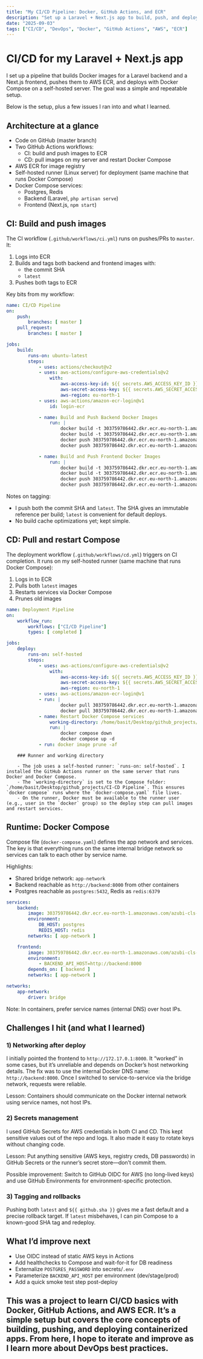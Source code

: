 ```yaml
---
title: "My CI/CD Pipeline: Docker, GitHub Actions, and ECR"
description: "Set up a Laravel + Next.js app to build, push, and deploy with Docker, ECR, and a self-hosted runner."
date: "2025-09-03"
tags: ["CI/CD", "DevOps", "Docker", "GitHub Actions", "AWS", "ECR"]
---
```


# CI/CD for my Laravel + Next.js app

I set up a pipeline that builds Docker images for a Laravel backend and a Next.js frontend, pushes them to AWS ECR, and deploys with Docker Compose on a self-hosted server. The goal was a simple and repeatable setup.

Below is the setup, plus a few issues I ran into and what I learned.

## Architecture at a glance

- Code on GitHub (master branch)
- Two GitHub Actions workflows:
	- CI: build and push images to ECR
	- CD: pull images on my server and restart Docker Compose
- AWS ECR for image registry
- Self-hosted runner (Linux server) for deployment (same machine that runs Docker Compose)
- Docker Compose services:
	- Postgres, Redis
	- Backend (Laravel, `php artisan serve`)
	- Frontend (Next.js, `npm start`)

## CI: Build and push images

The CI workflow (`.github/workflows/ci.yml`) runs on pushes/PRs to `master`. It:

1) Logs into ECR
2) Builds and tags both backend and frontend images with:
	 - the commit SHA
	 - `latest`
3) Pushes both tags to ECR

Key bits from my workflow:

```yaml
name: CI/CD Pipeline
on:
	push:
		branches: [ master ]
	pull_request:
		branches: [ master ]

jobs:
	build:
		runs-on: ubuntu-latest
		steps:
			- uses: actions/checkout@v2
			- uses: aws-actions/configure-aws-credentials@v2
				with:
					aws-access-key-id: ${{ secrets.AWS_ACCESS_KEY_ID }}
					aws-secret-access-key: ${{ secrets.AWS_SECRET_ACCESS_KEY }}
					aws-region: eu-north-1
			- uses: aws-actions/amazon-ecr-login@v1
				id: login-ecr

			- name: Build and Push Backend Docker Images
				run: |
					docker build -t 303759786442.dkr.ecr.eu-north-1.amazonaws.com/azubi-cls-backend:${{ github.sha }} ./back-end
					docker build -t 303759786442.dkr.ecr.eu-north-1.amazonaws.com/azubi-cls-backend:latest ./back-end
					docker push 303759786442.dkr.ecr.eu-north-1.amazonaws.com/azubi-cls-backend:${{ github.sha }}
					docker push 303759786442.dkr.ecr.eu-north-1.amazonaws.com/azubi-cls-backend:latest

			- name: Build and Push Frontend Docker Images
				run: |
					docker build -t 303759786442.dkr.ecr.eu-north-1.amazonaws.com/azubi-cls-frontend:${{ github.sha }} ./front-end
					docker build -t 303759786442.dkr.ecr.eu-north-1.amazonaws.com/azubi-cls-frontend:latest ./front-end
					docker push 303759786442.dkr.ecr.eu-north-1.amazonaws.com/azubi-cls-frontend:${{ github.sha }}
					docker push 303759786442.dkr.ecr.eu-north-1.amazonaws.com/azubi-cls-frontend:latest
```

Notes on tagging:

- I push both the commit SHA and `latest`. The SHA gives an immutable reference per build; `latest` is convenient for default deploys.
- No build cache optimizations yet; kept simple.

## CD: Pull and restart Compose

The deployment workflow (`.github/workflows/cd.yml`) triggers on CI completion. It runs on my self-hosted runner (same machine that runs Docker Compose):

1) Logs in to ECR
2) Pulls both `latest` images
3) Restarts services via Docker Compose
4) Prunes old images

```yaml
name: Deployment Pipeline
on:
	workflow_run:
		workflows: ["CI/CD Pipeline"]
		types: [ completed ]

jobs:
	deploy:
		runs-on: self-hosted
		steps:
			- uses: aws-actions/configure-aws-credentials@v2
				with:
					aws-access-key-id: ${{ secrets.AWS_ACCESS_KEY_ID }}
					aws-secret-access-key: ${{ secrets.AWS_SECRET_ACCESS_KEY }}
					aws-region: eu-north-1
			- uses: aws-actions/amazon-ecr-login@v1
			- run: |
					docker pull 303759786442.dkr.ecr.eu-north-1.amazonaws.com/azubi-cls-backend:latest
					docker pull 303759786442.dkr.ecr.eu-north-1.amazonaws.com/azubi-cls-frontend:latest
			- name: Restart Docker Compose services
				working-directory: /home/basit/Desktop/github_projects/CI-CD Pipeline
				run: |
					docker compose down
					docker compose up -d
			- run: docker image prune -af
```

		### Runner and working directory

		- The job uses a self-hosted runner: `runs-on: self-hosted`. I installed the GitHub Actions runner on the same server that runs Docker and Docker Compose.
		- The `working-directory` is set to the Compose folder: `/home/basit/Desktop/github_projects/CI-CD Pipeline`. This ensures `docker compose` runs where the `docker-compose.yaml` file lives.
		- On the runner, Docker must be available to the runner user (e.g., user in the `docker` group) so the deploy step can pull images and restart services.

## Runtime: Docker Compose

Compose file (`docker-compose.yaml`) defines the app network and services. The key is that everything runs on the same internal bridge network so services can talk to each other by service name.

Highlights:

- Shared bridge network: `app-network`
- Backend reachable as `http://backend:8000` from other containers
- Postgres reachable as `postgres:5432`, Redis as `redis:6379`

```yaml
services:
	backend:
		image: 303759786442.dkr.ecr.eu-north-1.amazonaws.com/azubi-cls-backend:latest
		environment:
			DB_HOST: postgres
			REDIS_HOST: redis
		networks: [ app-network ]

	frontend:
		image: 303759786442.dkr.ecr.eu-north-1.amazonaws.com/azubi-cls-frontend:latest
		environment:
			- BACKEND_API_HOST=http://backend:8000
		depends_on: [ backend ]
		networks: [ app-network ]

networks:
	app-network:
		driver: bridge
```

Note: In containers, prefer service names (internal DNS) over host IPs.

## Challenges I hit (and what I learned)

### 1) Networking after deploy

I initially pointed the frontend to `http://172.17.0.1:8000`. It “worked” in some cases, but it’s unreliable and depends on Docker’s host networking details. The fix was to use the internal Docker DNS name: `http://backend:8000`. Once I switched to service-to-service via the bridge network, requests were reliable.

Lesson: Containers should communicate on the Docker internal network using service names, not host IPs.

### 2) Secrets management

I used GitHub Secrets for AWS credentials in both CI and CD. This kept sensitive values out of the repo and logs. It also made it easy to rotate keys without changing code.

Lesson: Put anything sensitive (AWS keys, registry creds, DB passwords) in GitHub Secrets or the runner’s secret store—don’t commit them.

Possible improvement: Switch to GitHub OIDC for AWS (no long-lived keys) and use GitHub Environments for environment-specific protection.

### 3) Tagging and rollbacks

Pushing both `latest` and `${{ github.sha }}` gives me a fast default and a precise rollback target. If `latest` misbehaves, I can pin Compose to a known-good SHA tag and redeploy.

## What I’d improve next

- Use OIDC instead of static AWS keys in Actions
- Add healthchecks to Compose and wait-for-it for DB readiness
- Externalize `POSTGRES_PASSWORD` into secrets/`.env`
- Parameterize `BACKEND_API_HOST` per environment (dev/stage/prod)
- Add a quick smoke test step post-deploy

## This was a project to learn CI/CD basics with Docker, GitHub Actions, and AWS ECR. It’s a simple setup but covers the core concepts of building, pushing, and deploying containerized apps. From here, I hope to iterate and improve as I learn more about DevOps best practices.